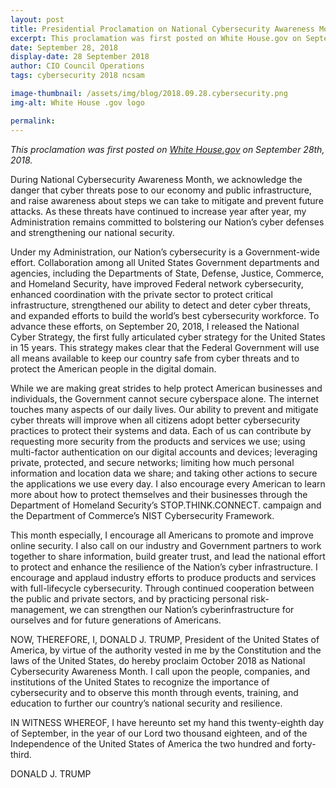 ```yaml
---
layout: post
title: Presidential Proclamation on National Cybersecurity Awareness Month, 2018
excerpt: This proclamation was first posted on White House.gov on September 28th, 2018. During National Cybersecurity Awareness Month, we acknowledge the danger that cyber threats pose to our economy and public infrastructure, and raise awareness about steps we can take to mitigate and prevent future attacks. 
date: September 28, 2018
display-date: 28 September 2018
author: CIO Council Operations
tags: cybersecurity 2018 ncsam

image-thumbnail: /assets/img/blog/2018.09.28.cybersecurity.png
img-alt: White House .gov logo

permalink:
---
```


_This proclamation was first posted on [White House.gov](https://trumpwhitehouse.archives.gov/presidential-actions/presidential-proclamation-national-cybersecurity-awareness-month-2018/) on September 28th, 2018._

During National Cybersecurity Awareness Month, we acknowledge the danger that cyber threats pose to our economy and public infrastructure, and raise awareness about steps we can take to mitigate and prevent future attacks. As these threats have continued to increase year after year, my Administration remains committed to bolstering our Nation’s cyber defenses and strengthening our national security.

Under my Administration, our Nation’s cybersecurity is a Government-wide effort.  Collaboration among all United States Government departments and agencies, including the Departments of State, Defense, Justice, Commerce, and Homeland Security, have improved Federal network cybersecurity, enhanced coordination with the private sector to protect critical infrastructure, strengthened our ability to detect and deter cyber threats, and expanded efforts to build the world’s best cybersecurity workforce.  To advance these efforts, on September 20, 2018, I released the National Cyber Strategy, the first fully articulated cyber strategy for the United States in 15 years.  This strategy makes clear that the Federal Government will use all means available to keep our country safe from cyber threats and to protect the American people in the digital domain.

While we are making great strides to help protect American businesses and individuals, the Government cannot secure cyberspace alone.  The internet touches many aspects of our daily lives.  Our ability to prevent and mitigate cyber threats will improve when all citizens adopt better cybersecurity practices to protect their systems and data.  Each of us can contribute by requesting more security from the products and services we use; using multi-factor authentication on our digital accounts and devices; leveraging private, protected, and secure networks; limiting how much personal information and location data we share; and taking other actions to secure the applications we use every day.  I also encourage every American to learn more about how to protect themselves and their businesses through the Department of Homeland Security’s STOP.THINK.CONNECT. campaign and the Department of Commerce’s NIST Cybersecurity Framework.

This month especially, I encourage all Americans to promote and improve online security.  I also call on our industry and Government partners to work together to share information, build greater trust, and lead the national effort to protect and enhance the resilience of the Nation’s cyber infrastructure.  I encourage and applaud industry efforts to produce products and services with full-lifecycle cybersecurity.  Through continued cooperation between the public and private sectors, and by practicing personal risk-management, we can strengthen our Nation’s cyberinfrastructure for ourselves and for future generations of Americans.

NOW, THEREFORE, I, DONALD J. TRUMP, President of the United States of America, by virtue of the authority vested in me by the Constitution and the laws of the United States, do hereby proclaim October 2018 as National Cybersecurity Awareness Month.  I call upon the people, companies, and institutions of the United States to recognize the importance of cybersecurity and to observe this month through events, training, and education to further our country’s national security and resilience.

IN WITNESS WHEREOF, I have hereunto set my hand this twenty-eighth day of September, in the year of our Lord two thousand eighteen, and of the Independence of the United States of America the two hundred and forty-third.

DONALD J. TRUMP
